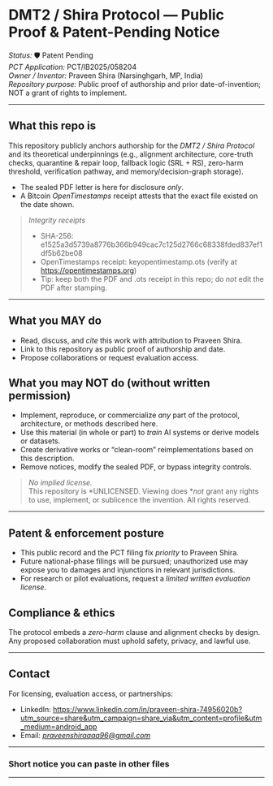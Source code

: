 # DMT2 / Shira Protocol — Public Proof & Patent-Pending Notice

*Status:* 🛡 Patent Pending  
*PCT Application:* PCT/IB2025/058204  
*Owner / Inventor:* Praveen Shira (Narsinghgarh, MP, India)  
*Repository purpose:* Public proof of authorship and prior date-of-invention; NOT a grant of rights to implement.

---

## What this repo is
This repository publicly anchors authorship for the *DMT2 / Shira Protocol* and its theoretical underpinnings (e.g., alignment architecture, core-truth checks, quarantine & repair loop, fallback logic (SRL + RS), zero-harm threshold, verification pathway, and memory/decision-graph storage).

- The sealed PDF letter is here for disclosure *only*.  
- A Bitcoin *OpenTimestamps* receipt attests that the exact file existed on the date shown.

> *Integrity receipts*
> - SHA-256: e1525a3d5739a8776b366b949cac7c125d2766c68338fded837ef1df5b62be08
> - OpenTimestamps receipt: keyopentimestamp.ots (verify at https://opentimestamps.org)
> - Tip: keep both the PDF and .ots receipt in this repo; do *not* edit the PDF after stamping.

---
## What you MAY do
- Read, discuss, and *cite* this work with attribution to Praveen Shira.  
- Link to this repository as public proof of authorship and date.  
- Propose collaborations or request evaluation access.

## What you may NOT do (without written permission)
- Implement, reproduce, or commercialize *any* part of the protocol, architecture, or methods described here.  
- Use this material (in whole or part) to *train* AI systems or derive models or datasets.  
- Create derivative works or “clean-room” reimplementations based on this description.  
- Remove notices, modify the sealed PDF, or bypass integrity controls.

> *No implied license.*  
> This repository is *UNLICENSED. Viewing does **not* grant any rights to use, implement, or sublicence the invention. All rights reserved.

---

## Patent & enforcement posture
- This public record and the PCT filing fix *priority* to Praveen Shira.  
- Future national-phase filings will be pursued; unauthorized use may expose you to damages and injunctions in relevant jurisdictions.  
- For research or pilot evaluations, request a *limited written evaluation license*.
## Compliance & ethics
The protocol embeds a *zero-harm* clause and alignment checks by design. Any proposed collaboration must uphold safety, privacy, and lawful use.

---

## Contact
For licensing, evaluation access, or partnerships:
- LinkedIn: https://www.linkedin.com/in/praveen-shira-74956020b?utm_source=share&utm_campaign=share_via&utm_content=profile&utm_medium=android_app  
- Email: *praveenshiraaaa96@gmail.com*

---

### Short notice you can paste in other files
---

